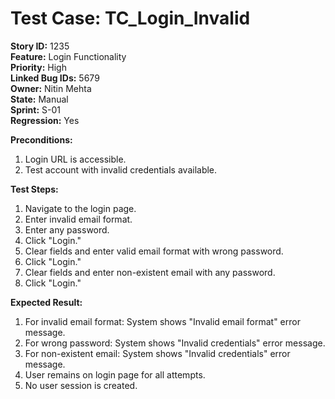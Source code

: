 # Test Case: TC_Login_Invalid  
**Story ID:** 1235  
**Feature:** Login Functionality  
**Priority:** High  
**Linked Bug IDs:** 5679  
**Owner:** Nitin Mehta  
**State:** Manual  
**Sprint:** S-01  
**Regression:** Yes

**Preconditions:**
1. Login URL is accessible.
2. Test account with invalid credentials available.

**Test Steps:**  
1. Navigate to the login page.  
2. Enter invalid email format.  
3. Enter any password.  
4. Click "Login."  
5. Clear fields and enter valid email format with wrong password.
6. Click "Login."
7. Clear fields and enter non-existent email with any password.
8. Click "Login."

**Expected Result:**  
1. For invalid email format: System shows "Invalid email format" error message.
2. For wrong password: System shows "Invalid credentials" error message.
3. For non-existent email: System shows "Invalid credentials" error message.
4. User remains on login page for all attempts.
5. No user session is created.